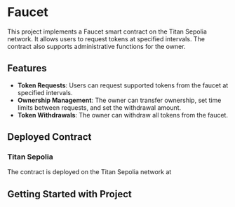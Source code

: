 # Faucet

This project implements a Faucet smart contract on the Titan Sepolia network.
It allows users to request tokens at specified intervals.
The contract also supports administrative functions for the owner.

## Features

- **Token Requests**: Users can request supported tokens from the faucet at specified intervals.
- **Ownership Management**: The owner can transfer ownership, set time limits between requests, and set the withdrawal amount.
- **Token Withdrawals**: The owner can withdraw all tokens from the faucet.

## Deployed Contract

### Titan Sepolia
The contract is deployed on the Titan Sepolia network at

## Getting Started with Project


